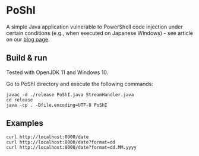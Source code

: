 # PoShI

A simple Java application vulnerable to PowerShell code injection under certain conditions (e.g., when executed on Japanese Windows) - see article on our [blog page](https://blog.stmcyber.com/powershell-unicode-quotes-and-command-injection).

## Build & run

Tested with OpenJDK 11 and Windows 10.

Go to PoShI directory and execute the following commands:

```
javac -d ./release PoShI.java StreamHandler.java
cd release
java -cp . -Dfile.encoding=UTF-8 PoShI
```

## Examples

```
curl http://localhost:8000/date
curl http://localhost:8000/date?format=dd
curl http://localhost:8000/date?format=dd.MM.yyyy
```


